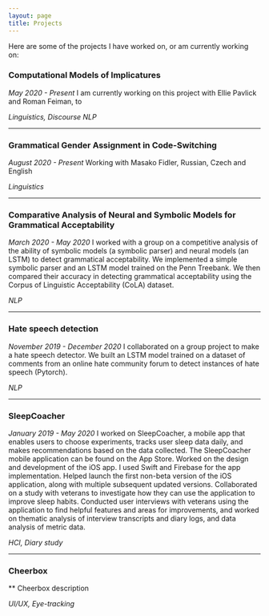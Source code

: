 ```yaml
---
layout: page
title: Projects
---
```


Here are some of the projects I have worked on, or am currently working on:

### Computational Models of Implicatures 
*May 2020 - Present*
I am currently working on this project with Ellie Pavlick and Roman Feiman, to 

*Linguistics, Discourse NLP*
***

### Grammatical Gender Assignment in Code-Switching 
*August 2020 - Present*
Working with Masako Fidler, Russian, Czech and English 

*Linguistics*
***

### Comparative Analysis of Neural and Symbolic Models for Grammatical Acceptability 
*March 2020 - May 2020*
I worked with a group on a competitive analysis of the ability of symbolic models (a symbolic parser) and neural models (an LSTM) to detect grammatical acceptability. 
We implemented a simple symbolic parser and an LSTM model trained on the Penn Treebank. 
We then compared their accuracy in detecting grammatical acceptability using the Corpus of Linguistic Acceptability (CoLA) dataset.

*NLP*
***
### Hate speech detection 
*November 2019 - December 2020*
I collaborated on a group project to make a hate speech detector. We built an LSTM model trained on a dataset of comments from an online hate community forum to detect instances of hate speech (Pytorch). 

*NLP*
***
### SleepCoacher 
*January 2019 - May 2020* 
I worked on SleepCoacher, a mobile app that enables users to choose experiments, tracks user sleep data daily, and makes recommendations based on the data collected. The SleepCoacher mobile application can be found on the App Store.
Worked on the design and development of the iOS  app. I used Swift and Firebase for the app implementation. 
Helped launch the first non-beta version of the iOS application, along with multiple subsequent updated versions.
Collaborated on a study with veterans to investigate how they can use the application to improve sleep habits.
Conducted user interviews with veterans using the application to find helpful features and areas for improvements, and worked on thematic analysis of interview transcripts and diary logs, and data analysis of metric data. 

*HCI, Diary study* 
***
### Cheerbox 
**
Cheerbox description

*UI/UX, Eye-tracking*

